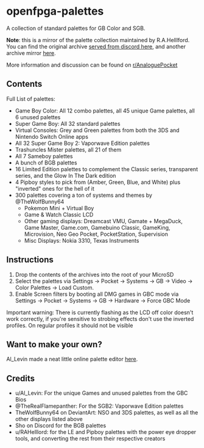 # openfpga-palettes

A collection of standard palettes for GB Color and SGB.

**Note**: this is a mirror of the palette collection maintained by R.A.Helllford.
You can find the original archive [served from discord here](https://cdn.discordapp.com/attachments/136631046933315585/1188860302167650417/AP_-_Palettes_Collection_-_2023-12-25_v3.zip?ex=659c0f6f&is=65899a6f&hm=91fc646ff66b817e6d22adb0e9568cbdc5f560eae0044d0b20c1131c0930eaf4&),
and another archive mirror [here](https://files.catbox.moe/4bujqi.zip).

More information and discussion can be found on [r/AnaloguePocket](https://www.reddit.com/r/AnaloguePocket/comments/18q2iz1/collection_of_all_official_game_boy_color_and)

## Contents

Full List of palettes:

* Game Boy Color: All 12 combo palettes, all 45 unique Game palettes, all 6
  unused palettes
* Super Game Boy: All 32 standard palettes
* Virtual Consoles: Grey and Green palettes from both the 3DS and Nintendo Switch
  Online apps
* All 32 Super Game Boy 2: Vaporwave Edition palettes
* Trashuncles Mister palettes, all 21 of them
* All 7 Sameboy palettes
* A bunch of BGB palettes
* 16 Limited Edition palettes to complement the Classic series, transparent
  series, and the Glow In The Dark edition
* 4 Pipboy styles to pick from (Amber, Green, Blue, and White) plus "inverted"
  ones for the hell of it
* 300 palettes covering a ton of systems and themes by @TheWolfBunny64
  * Pokemon Mini + Virtual Boy
  * Game & Watch Classic LCD
  * Other gaming displays: Dreamcast VMU, Gamate + MegaDuck, Game Master,
    Game.com, Gamebuino Classic, GameKing, Microvision, Neo Geo Pocket,
    PocketStation, Supervision
  * Misc Displays: Nokia 3310, Texas Instruments

## Instructions

1. Drop the contents of the archives into the root of your MicroSD
1. Select the palettes via
   Settings -> Pocket -> Systems -> GB -> Video -> Color Palettes -> Load Custom.
1. Enable Screen filters by booting all DMG games in GBC mode via
   Settings -> Pocket -> Systems -> GB -> Hardware -> Force GBC Mode

Important warning: There is currently flashing as the LCD off color doesn't work
correctly, if you're sensitive to strobing effects don't use the inverted profiles.
On regular profiles it should not be visible

## Want to make your own?

Al\_Levin made a neat little online palette editor [here](https://simplepalettemaker.streamlit.app/).

## Credits

* u/Al\_Levin: For the unique Games and unused palettes from the GBC Bios
* @TheRealFlamepanther: For the SGB2: Vaporwave Edition palettes
* TheWolfBunny64 on DeviantArt: NSO and 3DS palettes, as well as all the other
  displays listed above
* Sho on Discord for the BGB palettes
* u/RAHelllord: for the LE and Pipboy palettes with the power eye dropper tools,
  and converting the rest from their respective creators
